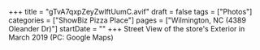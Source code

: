 +++
title = "gTvA7qxpZeyZwlftUumC.avif"
draft = false
tags = ["Photos"]
categories = ["ShowBiz Pizza Place"]
pages = ["Wilmington, NC (4389 Oleander Dr)"]
startDate = ""
+++
Street View of the store's Exterior in March 2019 (PC: Google Maps)
